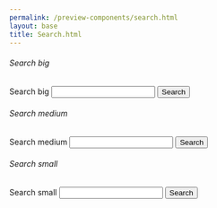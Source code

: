 ```yaml
--- 
permalink: /preview-components/search.html
layout: base 
title: Search.html
---
```



  <h6>Search big</h6>

  <div class="container">
    <div class="col-6">
      <div role="search">
        <form class="search search-big">
          <label class="sr-only" for="search-field-big">Search big</label>
          <input id="search-field-big" type="search" name="search">
          <button type="submit">
            <span class="search-submit-text">Search</span>
          </button>
        </form>
      </div>
    </div>
  </div>

  <h6>Search medium</h6>

  <div class="container">
    <div class="col-6">
      <div role="search">
        <form class="search">
          <label class="sr-only" for="search-field">Search medium</label>
          <input id="search-field" type="search" name="search">
          <button type="submit">
            <span class="search-submit-text">Search</span>
          </button>
        </form>
      </div>
    </div>
  </div>

  <h6>Search small</h6>

  <div class="container">
    <div class="col-6">
      <div role="search">
        <form class="search search-small">
          <label class="sr-only" for="search-field-small">Search small</label>
          <input id="search-field-small" type="search" name="search">
          <button type="submit">
            <span class="sr-only">Search</span>
          </button>
        </form>
      </div>
    </div>
  </div>

